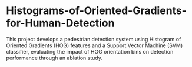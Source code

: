 # Histograms-of-Oriented-Gradients-for-Human-Detection
This project develops a pedestrian detection system using Histogram of Oriented Gradients (HOG) features and a Support Vector Machine (SVM) classifier, evaluating the impact of HOG orientation bins on detection performance through an ablation study.
